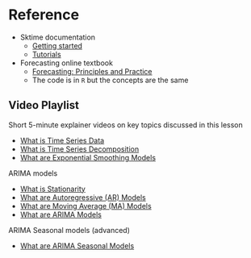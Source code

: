 # Reference

- Sktime documentation
  - [Getting started](https://www.sktime.net/en/stable/get_started.html)
  - [Tutorials](https://www.sktime.net/en/latest/tutorials.html)
- Forecasting online textbook
  - [Forecasting: Principles and Practice](https://otexts.com/fpp3/)
  - The code is in `R` but the concepts are the same

## Video Playlist

Short 5-minute explainer videos on key topics discussed in this lesson

- [What is Time Series Data](https://youtu.be/FsroWpkUuYI?si=bTI8CS10-iRYuHmQ)
- [What is Time Series Decomposition](https://youtu.be/0ar9extHObg?si=tsuPCrnLpSLIQa_I)
- [What are Exponential Smoothing Models](https://youtu.be/hAD5vVz07ZA?si=ZppkfneYRo2ZqLHS)

ARIMA models
- [What is Stationarity](https://youtu.be/aIdTGKjQWjA?si=d5oXYdr5QJ6DOLdO)
- [What are Autoregressive (AR) Models](https://youtu.be/Mc6sBAUdDP4?si=WsZTBCy7kNqncGsC)
- [What are Moving Average (MA) Models](https://youtu.be/zNLG8tsA_Go?si=NLCJldcDXdQtsIn4)
- [What are ARIMA Models](https://youtu.be/dXND1OEBABI?si=kAPzjWeoHY9IoqHT)

ARIMA Seasonal models (advanced)
- [What are ARIMA Seasonal Models](https://youtu.be/IK67f3IItfw?si=n5GX9q-cDIcgyIa4)
